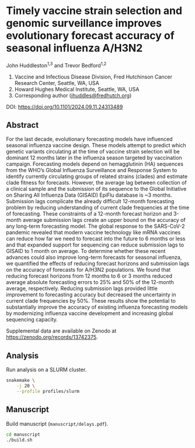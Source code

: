 # Timely vaccine strain selection and genomic surveillance improves evolutionary forecast accuracy of seasonal influenza A/H3N2

John Huddleston<sup>1,3</sup> and Trevor Bedford<sup>1,2</sup>

1. Vaccine and Infectious Disease Division, Fred Hutchinson Cancer Research Center, Seattle, WA, USA
1. Howard Hughes Medical Institute, Seattle, WA, USA
1. Corresponding author (jhuddles@fredhutch.org)

DOI: https://doi.org/10.1101/2024.09.11.24313489 

## Abstract

For the last decade, evolutionary forecasting models have influenced seasonal influenza vaccine design.
These models attempt to predict which genetic variants circulating at the time of vaccine strain selection will be dominant 12 months later in the influenza season targeted by vaccination campaign.
Forecasting models depend on hemagglutinin (HA) sequences from the WHO’s Global Influenza Surveillance and Response System to identify currently circulating groups of related strains (clades) and estimate clade fitness for forecasts.
However, the average lag between collection of a clinical sample and the submission of its sequence to the Global Initiative on Sharing All Influenza Data (GISAID) EpiFlu database is ~3 months.
Submission lags complicate the already difficult 12-month forecasting problem by reducing understanding of current clade frequencies at the time of forecasting.
These constraints of a 12-month forecast horizon and 3-month average submission lags create an upper bound on the accuracy of any long-term forecasting model.
The global response to the SARS-CoV-2 pandemic revealed that modern vaccine technology like mRNA vaccines can reduce how far we need to forecast into the future to 6 months or less and that expanded support for sequencing can reduce submission lags to GISAID to 1 month on average.
To determine whether these recent advances could also improve long-term forecasts for seasonal influenza, we quantified the effects of reducing forecast horizons and submission lags on the accuracy of forecasts for A/H3N2 populations.
We found that reducing forecast horizons from 12 months to 6 or 3 months reduced average absolute forecasting errors to 25\% and 50\% of the 12-month average, respectively.
Reducing submission lags provided little improvement to forecasting accuracy but decreased the uncertainty in current clade frequencies by 50\%.
These results show the potential to substantially improve the accuracy of existing influenza forecasting models by modernizing influenza vaccine development and increasing global sequencing capacity.

Supplemental data are available on Zenodo at https://zenodo.org/records/13742375.

## Analysis

Run analysis on a SLURM cluster.

``` bash
snakemake \
    -j 20 \
    --profile profiles/slurm
```

## Manuscript

Build manuscript (`manuscript/delays.pdf`).

``` bash
cd manuscript
./build.sh
```
